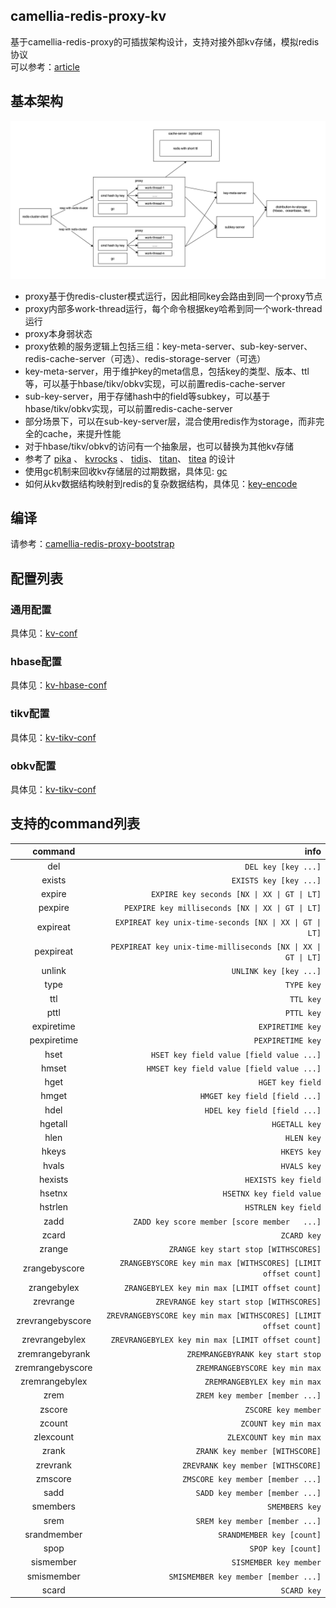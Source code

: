 
## camellia-redis-proxy-kv

基于camellia-redis-proxy的可插拔架构设计，支持对接外部kv存储，模拟redis协议    
可以参考：[article](article.md)  

## 基本架构

![img.png](img.png)

* proxy基于伪redis-cluster模式运行，因此相同key会路由到同一个proxy节点
* proxy内部多work-thread运行，每个命令根据key哈希到同一个work-thread运行
* proxy本身弱状态
* proxy依赖的服务逻辑上包括三组：key-meta-server、sub-key-server、redis-cache-server（可选）、redis-storage-server（可选）
* key-meta-server，用于维护key的meta信息，包括key的类型、版本、ttl等，可以基于hbase/tikv/obkv实现，可以前置redis-cache-server
* sub-key-server，用于存储hash中的field等subkey，可以基于hbase/tikv/obkv实现，可以前置redis-cache-server
* 部分场景下，可以在sub-key-server层，混合使用redis作为storage，而非完全的cache，来提升性能
* 对于hbase/tikv/obkv的访问有一个抽象层，也可以替换为其他kv存储
* 参考了 [pika](https://github.com/OpenAtomFoundation/pika) 、 [kvrocks](https://github.com/apache/kvrocks) 、 [tidis](https://github.com/yongman/tidis)、 [titan](https://github.com/distributedio/titan)、 [titea](https://github.com/distributedio/titan) 的设计
* 使用gc机制来回收kv存储层的过期数据，具体见: [gc](gc.md)
* 如何从kv数据结构映射到redis的复杂数据结构，具体见：[key-encode](key-encode.md)

## 编译

请参考：[camellia-redis-proxy-bootstrap](../other/camellia-redis-proxy-bootstrap)

## 配置列表

### 通用配置
具体见：[kv-conf](kv-conf.md)

### hbase配置
具体见：[kv-hbase-conf](kv-hbase-conf.md)

### tikv配置
具体见：[kv-tikv-conf](kv-tikv-conf.md)

### obkv配置
具体见：[kv-tikv-conf](kv-obkv-conf.md)

## 支持的command列表

|     command      |                                                             info |
|:----------------:|-----------------------------------------------------------------:|
|       del        |                                              `DEL key [key ...]` |
|      exists      |                                           `EXISTS key [key ...]` | 
|      expire      |                      `EXPIRE key seconds [NX \| XX \| GT \| LT]` |
|     pexpire      |                `PEXPIRE key milliseconds [NX \| XX \| GT \| LT]` |
|     expireat     |          `EXPIREAT key unix-time-seconds [NX \| XX \| GT \| LT]` |
|    pexpireat     |    `PEXPIREAT key unix-time-milliseconds [NX \| XX \| GT \| LT]` |
|      unlink      |                                           `UNLINK key [key ...]` |
|       type       |                                                       `TYPE key` |
|       ttl        |                                                        `TTL key` |
|       pttl       |                                                       `PTTL key` |
|    expiretime    |                                                 `EXPIRETIME key` |
|   pexpiretime    |                                                `PEXPIRETIME key` |
|       hset       |                         `HSET key field value [field value ...]` |
|      hmset       |                        `HMSET key field value [field value ...]` |
|       hget       |                                                 `HGET key field` |
|      hmget       |                                    `HMGET key field [field ...]` |
|       hdel       |                                     `HDEL key field [field ...]` |
|     hgetall      |                                                    `HGETALL key` |
|       hlen       |                                                       `HLEN key` |
|      hkeys       |                                                      `HKEYS key` |
|      hvals       |                                                      `HVALS key` |
|     hexists      |                                              `HEXISTS key field` |
|      hsetnx      |                                         `HSETNX key field value` |
|     hstrlen      |                                              `HSTRLEN key field` |
|       zadd       |                     `ZADD key score member [score member   ...]` |
|      zcard       |                                                      `ZCARD key` |
|      zrange      |                             `ZRANGE key start stop [WITHSCORES]` |
|  zrangebyscore   |    `ZRANGEBYSCORE key min max [WITHSCORES] [LIMIT offset count]` |
|   zrangebylex    |                   `ZRANGEBYLEX key min max [LIMIT offset count]` |
|    zrevrange     |                          `ZREVRANGE key start stop [WITHSCORES]` |
| zrevrangebyscore | `ZREVRANGEBYSCORE key min max [WITHSCORES] [LIMIT offset count]` |
|  zrevrangebylex  |                `ZREVRANGEBYLEX key min max [LIMIT offset count]` |
| zremrangebyrank  |                                 `ZREMRANGEBYRANK key start stop` |
| zremrangebyscore |                                   `ZREMRANGEBYSCORE key min max` |
|  zremrangebylex  |                                     `ZREMRANGEBYLEX key min max` |
|       zrem       |                                   `ZREM key member [member ...]` |
|      zscore      |                                              `ZSCORE key member` |
|      zcount      |                                             `ZCOUNT key min max` |
|    zlexcount     |                                          `ZLEXCOUNT key min max` |
|      zrank       |                                   `ZRANK key member [WITHSCORE]` |
|     zrevrank     |                                `ZREVRANK key member [WITHSCORE]` |
|     zmscore      |                                `ZMSCORE key member [member ...]` |
|       sadd       |                                   `SADD key member [member ...]` |
|     smembers     |                                                   `SMEMBERS key` |
|       srem       |                                   `SREM key member [member ...]` |
|   srandmember    |                                        `SRANDMEMBER key [count]` |
|       spop       |                                               `SPOP key [count]` |
|    sismember     |                                           `SISMEMBER key member` |
|    smismember    |                             `SMISMEMBER key member [member ...]` |
|      scard       |                                                      `SCARD key` |